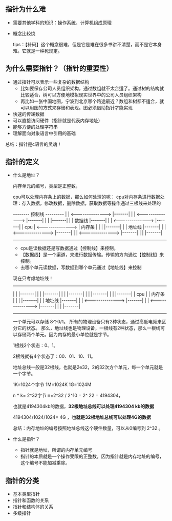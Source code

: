 ## 指针为什么难

- 需要其他学科的知识：操作系统、计算机组成原理
- 概念比较绕

  tips：【补码】这个概念很难，但是它是难在很多书讲不清楚，而不是它本身难。它就是一种死规定。


## 为什么需要指针？（指针的重要性）
- 通过指针可以表示一些复杂的数据结构
  - 比如要保存公司人员组织架构，通过数组就不太合适了。通过树的结构就比较适合，树可以方便地模拟现实世界中的公司人员组织架构
  - 再比如一张中国地图，宁波到北京哪个路途最近？数组和树都不适合，就可以用图的方式来存储和表现。图必须借助指针才能实现
- 快速的传递数据
- 可以直接访问硬件（指针就是代表内存地址）
- 能够方便的处理字符串
- 理解面向对象语言中引用的基础

总结：指针是c语言的灵魂！

## 指针的定义
- 什么是地址？

  内存单元的编号，类型是正整数，

  cpu可以处理内存条上的数据，那么如何处理的呢：
  cpu对内存条进行数据处理：存入数据，修改数据，删除数据，获取数据等操作通过三根线来处理的

  --------        控制线       ---------
  |      | <-------------->   |-------|
  |      | <-------------->   |-------|
  |      |                    |-------|
  |      |        数据线       |-------|
  |      |  <-------------->  |-------|
  | cpu  |  <-------------->  | 内存条 |
  |      |                    |-------|
  |      |        地址线       |-------|
  |      |  <-------------->  |-------|
  |      |  <-------------->  |-------|
  |      |                    |-------|
  --------                    ---------

  - cpu是读数据还是写数据通过【控制线】来控制。
  - 【数据线】是一个渠道，来进行数据传输。传输的方向通过【控制线】来控制。
  - 去哪个单元读数据，写数据到哪个单元通过【地址线】来控制

  现在只考虑地址线！

  --------                   ---------
  |      |                    |-------|
  |      |                    |-------|
  |      |                    |-------|
  |      |                    |-------|
  |      |                    |-------|
  | cpu  |                    | 内存条 |
  |      |                    |-------|
  |      |        地址线       |-------|
  |      |  <-------------->  |-------|
  |      |  <-------------->  |-------|
  |      |                    |-------|
  --------                    ---------

  一个单元可以存储 8个0/1。
  所有的物理设备只有2种状态，通过高低电频来区分它的状态。
  那么，地址线也是物理设备，一根线有2种状态，那么一根线可以存储两个单元。因为内存的最小单位就是字节。

  1根线2个状态：0、1。

  2根线就有4个状态了：00、01、10、11。

  地址总线一般是32根线，也就是2e32，2的32次方个单元，每一个单元就是一个字节。
  
  1K=1024个字节
  1M=1024K
  1G=1024M

  n * k= 2^32字节  n=2^32 / 2^10 = 2^ 22 = 4194304，
  
  也就是4194304kb的数据，**32根地址总线可以处理4194304 kb的数据**

  4194304/1024/1024= 4G ，**也就是32根地址总线可以处理4G的数据**

  总结：内存地址的编号按照地址总线这个硬件数量，可以从0编号到 2^32 。

  
- 什么是指针？
  - 指针就是地址，所谓的内存单元编号
  - 指针的本质就是一个操作受限的正整数，因为指针就是内存地址的编号，这个编号不能加减乘除。

## 指针的分类
- 基本类型指针
- 指针和函数的关系
- 指针和结构体的关系
- 多级指针